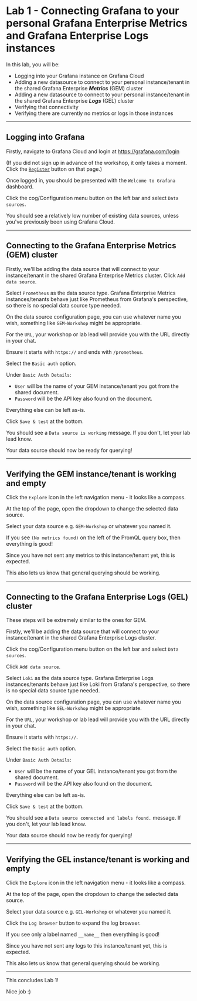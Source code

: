 # Lab 1 - Connecting Grafana to your personal Grafana Enterprise Metrics and Grafana Enterprise Logs instances

In this lab, you will be:
- Logging into your Grafana instance on Grafana Cloud
- Adding a new datasource to connect to your personal instance/tenant in the shared Grafana Enterprise **_Metrics_** (GEM) cluster
- Adding a new datasource to connect to your personal instance/tenant in the shared Grafana Enterprise **_Logs_** (GEL) cluster
- Verifying that connectivity
- Verifying there are currently no metrics or logs in those instances

---

## Logging into Grafana
Firstly, navigate to Grafana Cloud and login at https://grafana.com/login

(If you did not sign up in advance of the workshop, it only takes a moment. Click the [`Register`](https://grafana.com/signup) button on that page.)

Once logged in, you should be presented with the `Welcome to Grafana` dashboard.

Click the cog/Configuration menu button on the left bar and select `Data sources`.

You should see a relatively low number of existing data sources, unless you've previously been using Grafana Cloud.

---


## Connecting to the Grafana Enterprise Metrics (GEM) cluster

Firstly, we'll be adding the data source that will connect to your instance/tenant in the shared Grafana Enterprise Metrics cluster.
Click `Add data source`.

Select `Prometheus` as the data source type. Grafana Enterprise Metrics instances/tenants behave just like Prometheus from Grafana's perspective, so there is no special data source type needed.

On the data source configuration page, you can use whatever name you wish, something like `GEM-Workshop` might be appropriate.

For the `URL`, your workshop or lab lead will provide you with the URL directly in your chat.

Ensure it starts with `https://` and ends with `/prometheus`.

Select the `Basic auth` option.

Under `Basic Auth Details`:
- `User` will be the name of your GEM instance/tenant you got from the shared document.
- `Password` will be the API key also found on the document.

Everything else can be left as-is.

Click `Save & test` at the bottom.

You should see a `Data source is working` message. If you don't, let your lab lead know.

Your data source should now be ready for querying!

---

## Verifying the GEM instance/tenant is working and empty

Click the `Explore` icon in the left navigation menu - it looks like a compass.

At the top of the page, open the dropdown to change the selected data source.

Select your data source e.g. `GEM-Workshop` or whatever you named it.

If you see `(No metrics found)` on the left of the PromQL query box, then everything is good!

Since you have not sent any metrics to this instance/tenant yet, this is expected.

This also lets us know that general querying should be working.

---

## Connecting to the Grafana Enterprise Logs (GEL) cluster

These steps will be extremely similar to the ones for GEM.

Firstly, we'll be adding the data source that will connect to your instance/tenant in the shared Grafana Enterprise Logs cluster.

Click the cog/Configuration menu button on the left bar and select `Data sources`.

Click `Add data source`.

Select `Loki` as the data source type. Grafana Enterprise Logs instances/tenants behave just like Loki from Grafana's perspective, so there is no special data source type needed.

On the data source configuration page, you can use whatever name you wish, something like `GEL-Workshop` might be appropriate.

For the `URL`, your workshop or lab lead will provide you with the URL directly in your chat.

Ensure it starts with `https://`.

Select the `Basic auth` option.

Under `Basic Auth Details`:
- `User` will be the name of your GEL instance/tenant you got from the shared document.
- `Password` will be the API key also found on the document.

Everything else can be left as-is.

Click `Save & test` at the bottom.

You should see a `Data source connected and labels found.` message. If you don't, let your lab lead know.

Your data source should now be ready for querying!

---

## Verifying the GEL instance/tenant is working and empty

Click the `Explore` icon in the left navigation menu - it looks like a compass.

At the top of the page, open the dropdown to change the selected data source.

Select your data source e.g. `GEL-Workshop` or whatever you named it.

Click the `Log browser` button to expand the log browser.

If you see only a label named `__name__` then everything is good!

Since you have not sent any logs to this instance/tenant yet, this is expected.

This also lets us know that general querying should be working.

---

This concludes Lab 1!

Nice job :)